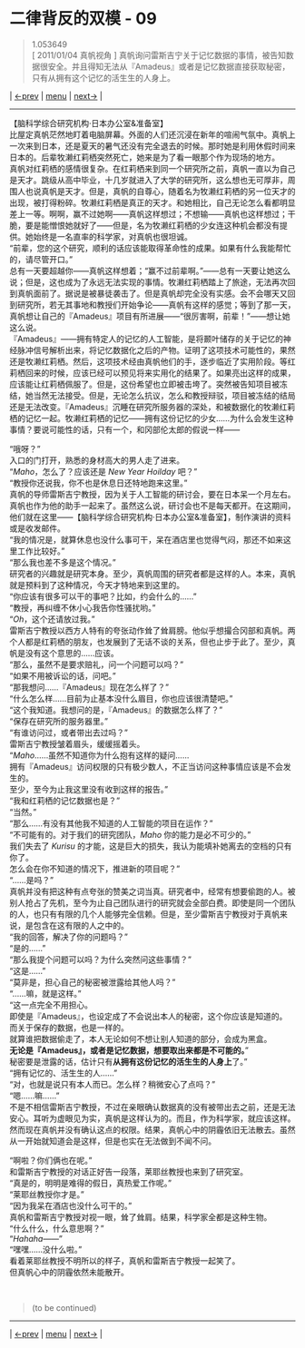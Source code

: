 # 二律背反的双模 - 09
> 1.053649  
> [ 2011/01/04 真帆视角 ] 真帆询问雷斯吉宁关于记忆数据的事情，被告知数据很安全。并且得知无法从『Amadeus』或者是记忆数据直接获取秘密，只有从拥有这个记忆的活生生的人身上。  

| [←prev](./0101) | [menu](../) | [next→](./0103) |

---

【脑科学综合研究机构·日本办公室&准备室】  
比屋定真帆茫然地盯着电脑屏幕。外面的人们还沉浸在新年的喧闹气氛中。真帆上一次来到日本，还是夏天的暑气还没有完全退去的时候。那时她是利用休假时间来日本的。后辈牧濑红莉栖突然死亡，她来是为了看一眼那个作为现场的地方。  
真帆对红莉栖的感情很复杂。在红莉栖来到同一个研究所之前，真帆一直以为自己是天才。跳级从高中毕业，十几岁就进入了大学的研究所，这么想也无可厚非，周围人也说真帆是天才。但是，真帆的自尊心，随着名为牧濑红莉栖的另一位天才的出现，被打得粉碎。牧濑红莉栖是真正的天才。和她相比，自己无论怎么看都明显差上一等。啊啊，赢不过她啊——真帆这样想过；不想输——真帆也这样想过；干脆，要是能憎恨她就好了——但是，名为牧濑红莉栖的少女连这种机会都没有提供。她始终是一名直率的科学家，对真帆也很坦诚。  
“前辈，您的这个研究，顺利的话应该能取得革命性的成果。如果有什么我能帮忙的，请尽管开口。”  
总有一天要超越你——真帆这样想着；“赢不过前辈啊。”——总有一天要让她这么说；但是，这也成为了永远无法实现的事情。牧濑红莉栖踏上了旅途，无法再次回到真帆面前了。据说是被暴徒袭击了。但是真帆却完全没有实感。会不会哪天又回到研究所，若无其事地和教授们开始争论——真帆有这样的感觉；等到了那一天，真帆想让自己的『Amadeus』项目有所进展——“很厉害啊，前辈！”——想让她这么说。  
『Amadeus』——拥有特定人的记忆的人工智能，是将颞叶储存的关于记忆的神经脉冲信号解析出来，将记忆数据化之后的产物。证明了这项技术可能性的，果然还是牧濑红莉栖。然后，这项技术经由真帆他们的手，逐步临近了实用阶段。等红莉栖回来的时候，应该已经可以预见将来实用化的结果了。如果亮出这样的成果，应该能让红莉栖佩服了。但是，这份希望也立即被击垮了。突然被告知项目被冻结，她当然无法接受。但是，无论怎么抗议，怎么和教授辩驳，项目被冻结的结局还是无法改变。『Amadeus』沉睡在研究所服务器的深处，和被数据化的牧濑红莉栖的记忆一起。牧濑红莉栖的记忆——拥有这份记忆的少女……为什么会发生这种事情？要说可能性的话，只有一个，和冈部伦太郎的假说一样——  

“哦呀？”  
入口的门打开，熟悉的身材高大的男人走了进来。  
“*Maho*，怎么了？应该还是 *New Year Hoilday* 吧？”  
“教授你还说我，你不也是休息日还特地跑来这里。”  
真帆的导师雷斯吉宁教授，因为关于人工智能的研讨会，要在日本呆一个月左右。真帆也作为他的助手一起来了。虽然这么说，研讨会也不是每天都开。在这期间，他们就在这里——【脑科学综合研究机构·日本办公室&准备室】，制作演讲的资料或是收发邮件。  
“我的情况是，就算休息也没什么事可干，呆在酒店里也觉得气闷，那还不如来这里工作比较好。”  
“那么我也差不多是这个情况。”  
研究者的兴趣就是研究本身。至少，真帆周围的研究者都是这样的人。本来，真帆就是预料到了这种情况，今天才特地来到这里的。  
“你应该有很多可以干的事吧？比如，约会什么的……”  
“教授，再纠缠不休小心我告你性骚扰哟。”  
“*Oh*，这个还请放过我。”  
雷斯吉宁教授以西方人特有的夸张动作耸了耸肩膀。他似乎想撮合冈部和真帆。两个人都是红莉栖的朋友，也发展到了无话不谈的关系，但也止步于此了。至少，真帆是没有这个意思的……应该。  
“那么，虽然不是要求赔礼，问一个问题可以吗？”  
“如果不用被诉讼的话，问吧。”  
“那我想问……『Amadeus』现在怎么样了？”  
“什么怎么样……目前为止基本没什么眉目，你也应该很清楚吧。”  
“这个我知道。我想问的是，『Amadeus』的数据怎么样了？”  
“保存在研究所的服务器里。”  
“有谁访问过，或者带出去过吗？”  
雷斯吉宁教授皱着眉头，缓缓摇着头。  
“*Maho*……虽然不知道你为什么抱有这样的疑问……  
 拥有『Amadeus』访问权限的只有极少数人，不正当访问这种事情应该是不会发生的。  
 至少，至今为止我这里没有收到这样的报告。”  
“我和红莉栖的记忆数据也是？”  
“当然。”  
“那么……有没有其他我不知道的人工智能的项目在运作？”  
“不可能有的。对于我们的研究团队，*Maho* 你的能力是必不可少的。”  
 我们失去了 *Kurisu* 的才能，这是巨大的损失，我认为能填补她离去的空档的只有你了。  
 怎么会在你不知道的情况下，推进新的项目呢？”  
“……是吗？”  
真帆并没有把这种有点夸张的赞美之词当真。研究者中，经常有想要偷跑的人。被别人抢占了先机，至今为止自己团队进行的研究就会全部白费。即使是同一个团队的人，也只有有限的几个人能够完全信赖。但是，至少雷斯吉宁教授对于真帆来说，是包含在这有限的人之中的。  
“我的回答，解决了你的问题吗？”  
“是的……”  
“那么我提个问题可以吗？为什么突然问这些事情？”  
“这是……”  
“莫非是，担心自己的秘密被泄露给其他人吗？”  
“……嘛，就是这样。”  
“这一点完全不用担心。  
 即使是『Amadeus』，也设定成了不会说出本人的秘密，这个你应该是知道的。  
 而关于保存的数据，也是一样的。  
 就算谁把数据偷走了，本人无论如何不想让别人知道的部分，会成为黑盒。  
 **无论是『Amadeus』，或者是记忆数据，想要取出来都是不可能的。**”  
 秘密要是泄露的话，估计只有**从拥有这份记忆的活生生的人身上**了。”  
“拥有记忆的、活生生的人……”  
“对，也就是说只有本人而已。怎么样？稍微安心了点吗？”  
“嗯……嘛……”  
不是不相信雷斯吉宁教授，不过在亲眼确认数据真的没有被带出去之前，还是无法安心。耳听为虚眼见为实，真帆是这样认为的。而且，作为科学家，就应该这样。然而现在真帆并没有确认这点的权限。结果，真帆心中的阴霾依旧无法散去。虽然从一开始就知道会是这样，但是也实在无法做到不闻不问。  

“啊啦？你们俩也在呢。”  
和雷斯吉宁教授的对话正好告一段落，莱耶丝教授也来到了研究室。  
“真是的，明明是难得的假日，真热爱工作呢。”  
“莱耶丝教授你才是。”  
“因为我呆在酒店也没什么可干的。”  
真帆和雷斯吉宁教授对视一眼，耸了耸肩。结果，科学家全都是这种生物。  
“什么什么，什么意思啊？”  
“*Hahaha——*”  
“嘿嘿……没什么啦。”  
看着莱耶丝教授不明所以的样子，真帆和雷斯吉宁教授一起笑了。  
但真帆心中的阴霾依然未能散开。  


<br/>

> (to be continued)
---

| [←prev](./0101) | [menu](../) | [next→](./0103) |
